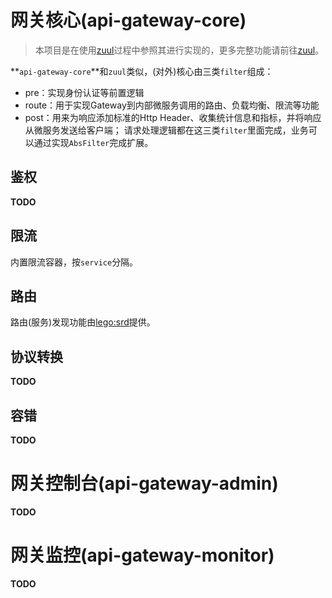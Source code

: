 # 网关核心(api-gateway-core)
> 本项目是在使用[zuul](https://github.com/Netflix/zuul)过程中参照其进行实现的，更多完整功能请前往[zuul](https://github.com/Netflix/zuul)。
>

**`api-gateway-core`**和`zuul`类似，(对外)核心由三类`filter`组成：
- pre：实现身份认证等前置逻辑
- route：用于实现Gateway到内部微服务调用的路由、负载均衡、限流等功能
- post：用来为响应添加标准的Http Header、收集统计信息和指标，并将响应从微服务发送给客户端；
请求处理逻辑都在这三类`filter`里面完成，业务可以通过实现`AbsFilter`完成扩展。


## 鉴权
**TODO**

## 限流
内置限流容器，按`service`分隔。

## 路由
路由(服务)发现功能由[lego:srd](https://github.com/iyanghui/service-center)提供。



## 协议转换
**TODO**


## 容错
**TODO**


# 网关控制台(api-gateway-admin)
**TODO**


# 网关监控(api-gateway-monitor)
**TODO**
